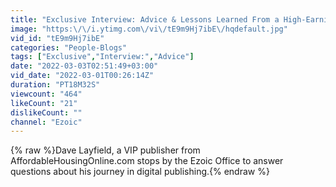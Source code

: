 ```yaml
---
title: "Exclusive Interview: Advice & Lessons Learned From a High-Earning, VIP Publisher"
image: "https:\/\/i.ytimg.com\/vi\/tE9m9Hj7ibE\/hqdefault.jpg"
vid_id: "tE9m9Hj7ibE"
categories: "People-Blogs"
tags: ["Exclusive","Interview:","Advice"]
date: "2022-03-03T02:51:49+03:00"
vid_date: "2022-03-01T00:26:14Z"
duration: "PT18M32S"
viewcount: "464"
likeCount: "21"
dislikeCount: ""
channel: "Ezoic"
---
```

{% raw %}Dave Layfield, a VIP publisher from AffordableHousingOnline.com stops by the Ezoic Office to answer questions about his journey in digital publishing.{% endraw %}

